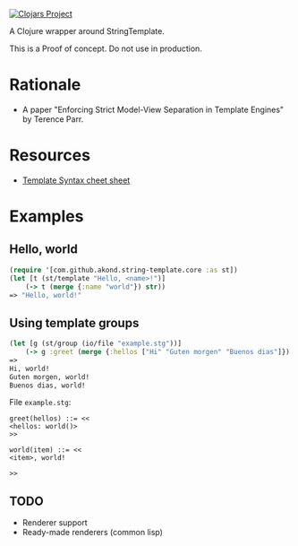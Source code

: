 [![Clojars Project](https://img.shields.io/clojars/v/com.github.akond/string-template.svg)](https://clojars.org/com.github.akond/string-template)

A Clojure wrapper around StringTemplate.

This is a Proof of concept. Do not use in production.

# Rationale
* A paper "Enforcing Strict Model-View Separation in Template Engines" by Terence Parr.

# Resources
* [Template Syntax cheet sheet](https://github.com/antlr/stringtemplate4/blob/master/doc/cheatsheet.md)

# Examples
## Hello, world
```clojure
(require '[com.github.akond.string-template.core :as st])
(let [t (st/template "Hello, <name>!")]
	(-> t (merge {:name "world"}) str))
=> "Hello, world!"
```

## Using template groups
```clojure
(let [g (st/group (io/file "example.stg"))]
	(-> g :greet (merge {:hellos ["Hi" "Guten morgen" "Buenos dias"]}) print))
=>
Hi, world!
Guten morgen, world!
Buenos dias, world!
```

File `example.stg`:
```
greet(hellos) ::= <<
<hellos: world()>
>>

world(item) ::= <<
<item>, world!

>>
```
## TODO
* Renderer support
* Ready-made renderers (common lisp)
